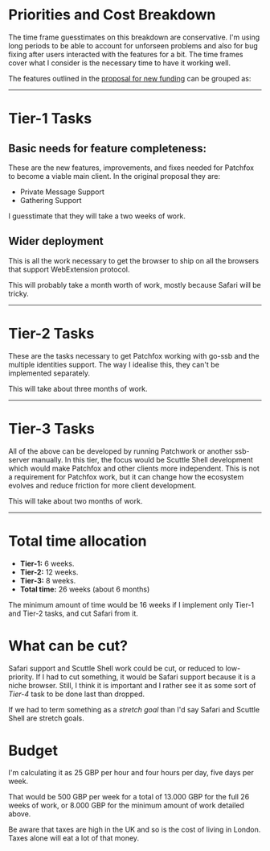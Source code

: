 # Priorities and Cost Breakdown

The time frame guesstimates on this breakdown are conservative. I'm using long periods to be able to account for unforseen problems and also for bug fixing after users interacted with the features for a bit. The time frames cover what I consider is the necessary time to have it working well.

The features outlined in the [proposal for new funding](%Y2iyBckEhcWvxX6a1+9ELeP6wFYD80QNdhvR50V1C7E=.sha256) can be grouped as:

----

# Tier-1 Tasks

## Basic needs for feature completeness:

These are the new features, improvements, and fixes needed for Patchfox to become a viable main client. In the original proposal they are:

* Private Message Support
* Gathering Support

I guesstimate that they will take a two weeks of work.

## Wider deployment

This is all the work necessary to get the browser to ship on all the browsers that support WebExtension protocol.

This will probably take a month worth of work, mostly because Safari will be tricky.

----

# Tier-2 Tasks

These are the tasks necessary to get Patchfox working with go-ssb and the multiple identities support. The way I idealise this, they can't be implemented separately.

This will take about three months of work.

----

# Tier-3 Tasks

All of the above can be developed by running Patchwork or another ssb-server manually. In this tier, the focus would be Scuttle Shell development which would make Patchfox and other clients more independent. This is not a requirement for Patchfox work, but it can change how the ecosystem evolves and reduce friction for more client development.

This will take about two months of work.

----

# Total time allocation

* **Tier-1:** 6 weeks.
* **Tier-2:** 12 weeks.
* **Tier-3:** 8 weeks.
* **Total time:** 26 weeks (about 6 months)

The minimum amount of time would be 16 weeks if I implement only Tier-1 and Tier-2 tasks, and cut Safari from it.

# What can be cut?

Safari support and Scuttle Shell work could be cut, or reduced to low-priority. If I had to cut something, it would be Safari support because it is a niche browser. Still, I think it is important and I rather see it as some sort of _Tier-4_ task to be done last than dropped.

If we had to term something as a _stretch goal_ than I'd say Safari and Scuttle Shell are stretch goals.

# Budget

I'm calculating it as 25 GBP per hour and four hours per day, five days per week.

That would be 500 GBP per week for a total of 13.000 GBP for the full 26 weeks of work, or 8.000 GBP for the minimum amount of work detailed above.

Be aware that taxes are high in the UK and so is the cost of living in London. Taxes alone will eat a lot of that money.